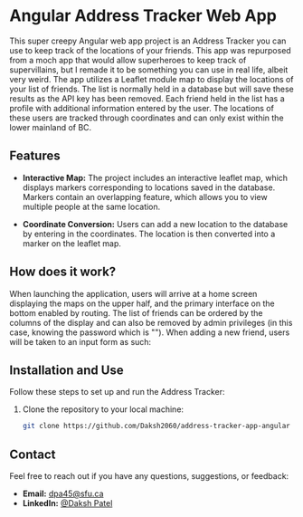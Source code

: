 # Angular Address Tracker Web App

This super creepy Angular web app project is an Address Tracker you can use to keep track of the locations of your friends. This app was repurposed from a moch app that would allow superheroes to keep track of supervillains, but I remade it to be something you can use in real life, albeit very weird. The app utilizes a Leaflet module map to display the locations of your list of friends. The list is normally held in a database but will save these results as the API key has been removed. Each friend held in the list has a profile with additional information entered by the user. The locations of these users are tracked through coordinates and can only exist within the lower mainland of BC.

## Features

- **Interactive Map:** The project includes an interactive leaflet map, which displays markers corresponding to locations saved in the database. Markers contain an overlapping feature, which allows you to view multiple people at the same location.

- **Coordinate Conversion:** Users can add a new location to the database by entering in the coordinates. The location is then converted into a marker on the leaflet map.

## How does it work?

When launching the application, users will arrive at a home screen displaying the maps on the upper half, and the primary interface on the bottom enabled by routing. The list of friends can be ordered by the columns of the display and can also be removed by admin privileges (in this case, knowing the password which is ""). When adding a new friend, users will be taken to an input form as such:

## Installation and Use

Follow these steps to set up and run the Address Tracker:

1. Clone the repository to your local machine:

   ```bash
   git clone https://github.com/Daksh2060/address-tracker-app-angular
   ```


## Contact

Feel free to reach out if you have any questions, suggestions, or feedback:

- **Email:** dpa45@sfu.ca
- **LinkedIn:** [@Daksh Patel](https://www.linkedin.com/in/daksh-patel-956622290/)
